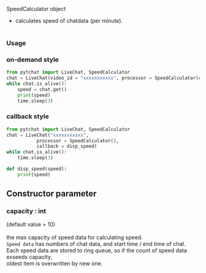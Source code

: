 SpeedCalculator object
+ calculates speed of chatdata (per minute).<br><br>

### Usage
### on-demand style
```python
from pytchat import LiveChat, SpeedCalculator
chat = LiveChat(video_id = "xxxxxxxxxxx", processor = SpeedCalculator(capacity = 20)) 
while chat.is_alive():
    speed = chat.get()
    print(speed)
    time.sleep(3)
```
### callback style
```python
from pytchat import LiveChat, SpeedCalculator
chat = LiveChat("xxxxxxxxxxx", 
           processor = SpeedCalculator(), 
           callback = disp_speed) 
while chat.is_alive():
    time.sleep(3)

def disp_speed(speed):
    print(speed)
```



## Constructor parameter 
### capacity : int
(default value = 10) <br>
 <br>
the max capacity of speed data for calculating speed. <br>
`Speed data` has numbers of chat data, and start time / end time of chat. <br>
Each speed data are stored to ring queue, so if the count of speed data  exseeds capacity, <br>
oldest item is overwritten by new one.


